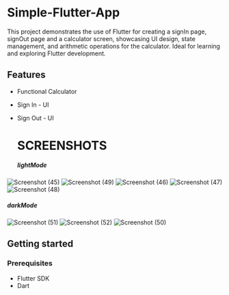 # Simple-Flutter-App
This project demonstrates the use of Flutter for creating a signIn page, signOut page and a calculator screen, showcasing UI design, state management, and arithmetic operations for the calculator. Ideal for learning and exploring Flutter development.

## Features
* Functional Calculator
* Sign In - UI
* Sign Out - UI
  # SCREENSHOTS
  
  ##### lightMode
![Screenshot (45)](https://github.com/manzidenis/hello/assets/108127297/e287e946-4591-44bb-b4e6-772bcc4587b3)
![Screenshot (49)](https://github.com/manzidenis/hello/assets/108127297/9eec08bd-c5b7-46e2-a767-35b7ab442d45)
![Screenshot (46)](https://github.com/manzidenis/hello/assets/108127297/44dc1b2a-5aa9-4db8-bc61-ed2cb5553dfb)
![Screenshot (47)](https://github.com/manzidenis/hello/assets/108127297/c82673d6-11d7-4e5f-a3fc-5ed18aec7101)
![Screenshot (48)](https://github.com/manzidenis/hello/assets/108127297/2b79cb18-89f9-41ee-a464-a7cdb1c355b5)

  ##### darkMode
![Screenshot (51)](https://github.com/manzidenis/hello/assets/108127297/af3359ca-2c7e-489e-9f86-78991fd06030)
![Screenshot (52)](https://github.com/manzidenis/hello/assets/108127297/560a0506-498a-4223-9d88-e484b8903b9e)
![Screenshot (50)](https://github.com/manzidenis/hello/assets/108127297/add34c54-9f0b-47e5-92bd-81474e95e63c)



## Getting started
### Prerequisites
* Flutter SDK
* Dart
